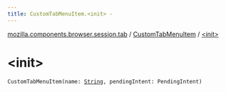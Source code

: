 ```yaml
---
title: CustomTabMenuItem.<init> - 
---
```


[mozilla.components.browser.session.tab](../index.html) / [CustomTabMenuItem](index.html) / [&lt;init&gt;](./-init-.html)

# &lt;init&gt;

`CustomTabMenuItem(name: `[`String`](https://kotlinlang.org/api/latest/jvm/stdlib/kotlin/-string/index.html)`, pendingIntent: PendingIntent)`